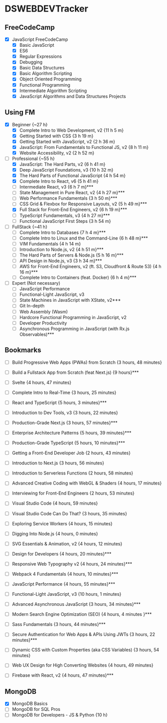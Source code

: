 # DSWEBDEVTracker

## FreeCodeCamp
- [x] JavaScript FreeCodeCamp 
  - [x] Basic JavaScript
  - [x] ES6
  - [x] Regular Expressions
  - [x] Debugging
  - [x] Basic Data Structures
  - [x] Basic Algorithm Scripting
  - [x] Object Oriented Programming
  - [x] Functional Programming
  - [x] Intermediate Algorithm Scripting
  - [x] JavaScript Algorithms and Data Structures Projects

## Using FM
- [x] Beginner {~27 h}
  - [x] Complete Intro to Web Development, v2 {11 h 5 m}
  - [x] Getting Started with CSS {3 h 19 m}
  - [x] Getting Started with JavaScript, v2 {2 h 36 m}
  - [x] JavaScript: From Fundamentals to Functional JS, v2 {8 h 11 m}
  - [x] Website Accessibility, v2 {2 h 52 m}
 
- [ ] Professional {~55 h}
  - [x] JavaScript: The Hard Parts, v2 {6 h 41 m}
  - [x] Deep JavaScript Foundations, v3 {10 h 32 m}
  - [x] The Hard Parts of Functional JavaScript {4 h 54 m} 
  - [x] Complete Intro to React, v6 {5 h 41 m}
   - [ ] Intermediate React, v3 {6 h 7 m}***
   - [ ] State Management in Pure React, v2 {4 h 27 m}***
  - [ ] Web Performance Fundamentals {3 h 50 m}***
  - [ ] CSS Grid & Flexbox for Responsive Layouts, v2 {5 h 49 m}***
  - [x] Full Stack for Front-End Engineers, v2 {6 h 19 m}***
  - [ ] TypeScript Fundamentals, v3 {4 h 27 m}***
  - [ ] Functional JavaScript First Steps  {3 h 54 m}
 
- [ ] FullStack {~41 h}
  - [ ] Complete Intro to Databases {7 h 4 m}***
  - [ ] Complete Intro to Linux and the Command-Line {6 h 48 m}***
  - [ ] VIM Fundamentals {4 h 14 m}
  - [ ] Introduction to Node.js, v2 {4 h 51 m}***
  - [ ] The Hard Parts of Servers & Node.js {5 h 16 m}***
  - [ ] API Design in Node.js, v3 {3 h 34 m}***
  - [ ] AWS for Front-End Engineers, v2 (ft. S3, Cloudfront & Route 53) {4 h 16 m}***
  - [ ] Complete Intro to Containers (feat. Docker) {6 h 4 m}***

- [ ] Expert (Not necessary)
  - [ ] JavaScript Performance
  - [ ] Functional-Light JavaScript, v3
  - [ ] State Machines in JavaScript with XState, v2***
  - [ ] Git In-depth
  - [ ] Web Assembly (Wasm)
  - [ ] Hardcore Functional Programming in JavaScript, v2
  - [ ] Developer Productivity
  - [ ] Asynchronous Programming in JavaScript (with Rx.js Observables)***

## Bookmarks
- [ ] Build Progressive Web Apps (PWAs) from Scratch {3 hours, 48 minutes}
- [ ] Build a Fullstack App from Scratch (feat Next.js) {9 hours}***
- [ ] Svelte {4 hours, 47 minutes}
- [ ] Complete Intro to Real-Time {3 hours, 25 minutes}
- [ ] React and TypeScript {5 hours, 3 minutes}***
- [ ] Introduction to Dev Tools, v3 {3 hours, 22 minutes}
- [ ] Production-Grade Next.js {3 hours, 57 minutes}***
- [ ] Enterprise Architecture Patterns {5 hours, 39 minutes}***
- [ ] Production-Grade TypeScript {5 hours, 10 minutes}***
- [ ] Getting a Front-End Developer Job {2 hours, 43 minutes}
- [ ] Introduction to Next.js {3 hours, 56 minutes}
- [ ] Introduction to Serverless Functions {2 hours, 58 minutes}
- [ ] Advanced Creative Coding with WebGL & Shaders {4 hours, 17 minutes}
- [ ] Interviewing for Front-End Engineers {2 hours, 53 minutes}
- [ ] Visual Studio Code {4 hours, 59 minutes}
- [ ] Visual Studio Code Can Do That? {3 hours, 35 minutes}
- [ ] Exploring Service Workers {4 hours, 15 minutes}
- [ ] Digging Into Node.js {4 hours, 0 minutes}
- [ ] SVG Essentials & Animation, v2 {4 hours, 12 minutes}
- [ ] Design for Developers {4 hours, 20 minutes}***
- [ ] Responsive Web Typography v2 {4 hours, 24 minutes}***
- [ ] Webpack 4 Fundamentals {4 hours, 10 minutes}***
- [ ] JavaScript Performance {4 hours, 55 minutes}***
- [ ] Functional-Light JavaScript, v3 {10 hours, 1 minutes}
- [ ] Advanced Asynchronous JavaScript {3 hours, 34 minutes}***
- [ ] Modern Search Engine Optimization (SEO) {4 hours, 4 minutes }***
- [ ] Sass Fundamentals {3 hours, 44 minutes}***
- [ ] Secure Authentication for Web Apps & APIs Using JWTs {3 hours, 22 minutes}***
- [ ] Dynamic CSS with Custom Properties (aka CSS Variables) {3 hours, 54 minutes}
- [ ] Web UX Design for High Converting Websites {4 hours, 49 minutes}
- [ ] Firebase with React, v2 {4 hours, 47 minutes}***



## MongoDB
  - [x] MongoDB Basics 
  - [ ] MongoDB for SQL Pros
  - [ ] MongoDB for Developers - JS & Python {10 h}
